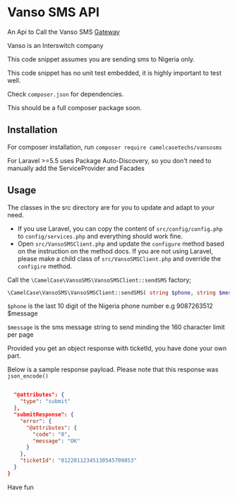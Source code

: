 # Vanso SMS API

An Api to Call the Vanso SMS [Gateway](https://www.interswitchgroup.com/)

Vanso is an Interswitch company

This code snippet assumes you are sending sms to Nigeria only.

This code snippet has no unit test embedded, it is highly important to test well.

Check `composer.json` for dependencies.

This should be a full composer package soon.

## Installation

For composer installation, run `composer require camelcasetechs/vansosms`

For Laravel >=5.5 uses Package Auto-Discovery, so you don't need to manually add the ServiceProvider and Facades

## Usage

The classes in the src directory are for you to update and adapt to your need.

-   If you use Laravel, you can copy the content of `src/config/config.php` to `config/services.php` and everything should work fine.
-   Open `src/VansoSMSClient.php` and update the `configure` method based on the instruction on the method docs. If you are not using Laravel, please make a child class of `src/VansoSMSClient.php` and override the `configire` method.

Call the `\CamelCase\VansoSMS\VansoSMSClient::sendSMS` factory;

```php
\CamelCase\VansoSMS\VansoSMSClient::sendSMS( string $phone, string $message );
```

`$phone` is the last 10 digit of the Nigeria phone number e.g 9087263512
\$message

`$message` is the sms message string to send minding the 160 character limit per page

Provided you get an object response with ticketId, you have done your own part.

Below is a sample response payload. Please note that this response was `json_encode()`

```json

  "@attributes": {
    "type": "submit"
  },
  "submitResponse": {
    "error": {
      "@attributes": {
        "code": "0",
        "message": "OK"
      }
    },
    "ticketId": "01220112345130545709853"
  }
}
```

Have fun
